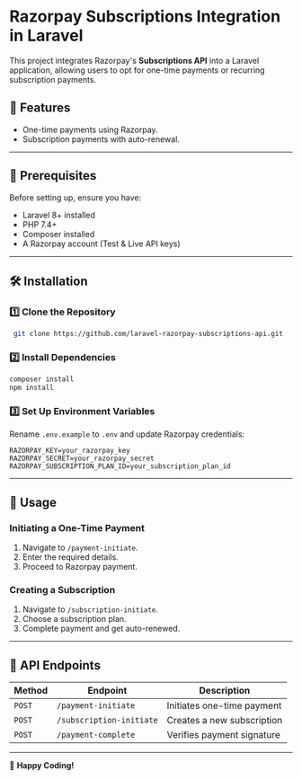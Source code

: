 # Razorpay Subscriptions Integration in Laravel

This project integrates Razorpay's **Subscriptions API** into a Laravel application, allowing users to opt for one-time payments or recurring subscription payments.

## 🚀 Features

-   One-time payments using Razorpay.
-   Subscription payments with auto-renewal.

---

## 📌 Prerequisites

Before setting up, ensure you have:

-   Laravel 8+ installed
-   PHP 7.4+
-   Composer installed
-   A Razorpay account (Test & Live API keys)

---

## 🛠️ Installation

### **1️⃣ Clone the Repository**

```bash
 git clone https://github.com/laravel-razorpay-subscriptions-api.git

```

### **2️⃣ Install Dependencies**

```bash
composer install
npm install
```

### **3️⃣ Set Up Environment Variables**

Rename `.env.example` to `.env` and update Razorpay credentials:

```env
RAZORPAY_KEY=your_razorpay_key
RAZORPAY_SECRET=your_razorpay_secret
RAZORPAY_SUBSCRIPTION_PLAN_ID=your_subscription_plan_id
```

---

## 🔹 Usage

### **Initiating a One-Time Payment**

1. Navigate to `/payment-initiate`.
2. Enter the required details.
3. Proceed to Razorpay payment.

### **Creating a Subscription**

1. Navigate to `/subscription-initiate`.
2. Choose a subscription plan.
3. Complete payment and get auto-renewed.

---

## 📜 API Endpoints

| Method | Endpoint                 | Description                        |
| ------ | ------------------------ | ---------------------------------- |
| `POST` | `/payment-initiate`      | Initiates one-time payment         |
| `POST` | `/subscription-initiate` | Creates a new subscription         |
| `POST` | `/payment-complete`      | Verifies payment signature         |

---


🚀 **Happy Coding!**
